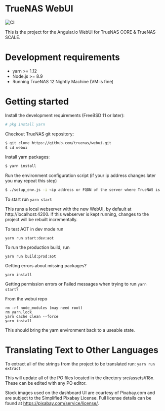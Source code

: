 TrueNAS WebUI
================
![CI](https://github.com/truenas/webui/workflows/CI/badge.svg?branch=master)


This is the project for the Angular.io WebUI for TrueNAS CORE & TrueNAS SCALE.

# Development requirements

  - yarn >= 1.12
  - Node.js >= 8.9
  - Running TrueNAS 12 Nightly Machine (VM is fine)


# Getting started

Install the development requirements (FreeBSD 11 or later):

```sh
# pkg install yarn
```

Checkout TrueNAS git repository:

```sh
$ git clone https://github.com/truenas/webui.git
$ cd webui
```

Install yarn packages:

```sh
$ yarn install
```

Run the environment configuration script
(if your ip address changes later you may repeat this step)

```sh
$ ./setup_env.js -i <ip address or FQDN of the server where TrueNAS is running>
```

To start run
```yarn start```

This runs a local webserver with the new WebUI, by default at http://localhost:4200.
If this webserver is kept running, changes to the project will be rebuilt incrementally.

To test AOT in dev mode run

```yarn run start:dev:aot```

To run the production build, run

```yarn run build:prod:aot```

Getting errors about missing packages?

```yarn install```

Getting permission errors or Failed messages when trying to run `yarn start`?

From the webui repo
```
rm -rf node_modules (may need root)
rm yarn.lock 
yarn cache clean --force
yarn install
```
This should bring the yarn environment back to a useable state.

# Translating Text to Other Languages

To extract all of the strings from the project to be translated run:
```yarn run extract```

This will update all of the PO files located in the directory src/assets/i18n.
These can be edited with any PO editor.


Stock images used on the dashboard UI are courtesy of Pixabay.com and are subject to the Simplified Pixabay License. 
Full license details can be found at https://pixabay.com/service/license/.
